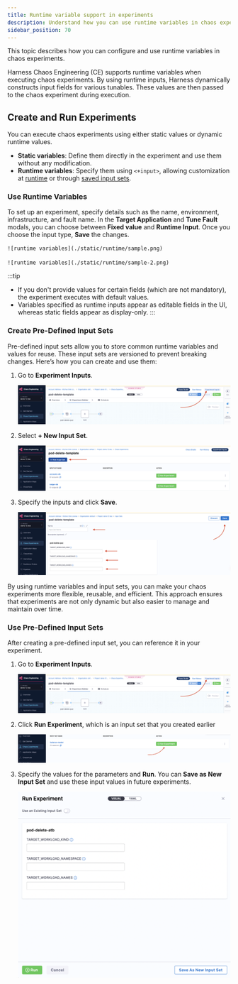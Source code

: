 ```yaml
---
title: Runtime variable support in experiments
description: Understand how you can use runtime variables in chaos experiments.
sidebar_position: 70
---
```


This topic describes how you can configure and use runtime variables in chaos experiments.

Harness Chaos Engineering (CE) supports runtime variables when executing chaos experiments. By using runtime inputs, Harness dynamically constructs input fields for various tunables. These values are then passed to the chaos experiment during execution.

## Create and Run Experiments

You can execute chaos experiments using either static values or dynamic runtime values. 

- **Static variables**: Define them directly in the experiment and use them without any modification.
- **Runtime variables**: Specify them using `<+input>`, allowing customization at [runtime](#use-runtime-variables) or through [saved input sets](#use-pre-defined-input-sets). 

### Use Runtime Variables

To set up an experiment, specify details such as the name, environment, infrastructure, and fault name. In the **Target Application** and **Tune Fault** modals, you can choose between **Fixed value** and **Runtime Input**. Once you choose the input type, **Save** the changes.

    ![runtime variables](./static/runtime/sample.png)

    ![runtime variables](./static/runtime/sample-2.png)


:::tip
- If you don't provide values for certain fields (which are not mandatory), the experiment executes with default values.
- Variables specified as runtime inputs appear as editable fields in the UI, whereas static fields appear as display-only.
:::

### Create Pre-Defined Input Sets

Pre-defined input sets allow you to store common runtime variables and values for reuse. These input sets are versioned to prevent breaking changes. Here’s how you can create and use them:

1. Go to **Experiment Inputs**.

    ![](./static/runtime/is-1.png)

2. Select **+ New Input Set**.

    ![](./static/runtime/is-2.png)

3. Specify the inputs and click **Save**.

    ![](./static/runtime/is-3.png)

By using runtime variables and input sets, you can make your chaos experiments more flexible, reusable, and efficient. This approach ensures that experiments are not only dynamic but also easier to manage and maintain over time.

### Use Pre-Defined Input Sets

After creating a pre-defined input set, you can reference it in your experiment.

1. Go to **Experiment Inputs**.

    ![](./static/runtime/is-1.png)

2. Click **Run Experiment**, which is an input set that you created earlier

    ![](./static/runtime/run-exp.png)

3. Specify the values for the parameters and **Run**. You can **Save as New Input Set** and use these input values in future experiments. 

    ![](./static/runtime/click-run.png)